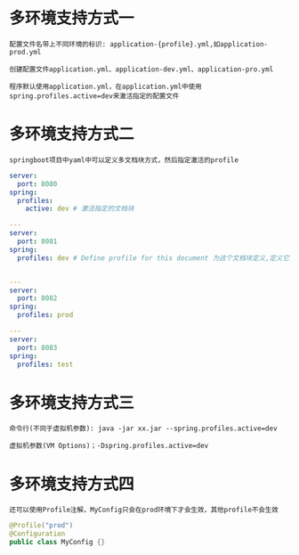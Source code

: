 # 多环境支持方式一

    配置文件名带上不同环境的标识: application-{profile}.yml,如application-prod.yml
    
    创建配置文件application.yml、application-dev.yml、application-pro.yml
    
    程序默认使用application.yml，在application.yml中使用spring.profiles.active=dev来激活指定的配置文件

# 多环境支持方式二

    springboot项目中yaml中可以定义多文档块方式，然后指定激活的profile

~~~yaml
server:
  port: 8080
spring:
  profiles:
    active: dev # 激活指定的文档块

---
server:
  port: 8081
spring:
  profiles: dev # Define profile for this document 为这个文档块定义,定义它属于什么profile


---
server:
  port: 8082
spring:
  profiles: prod

---
server:
  port: 8083
spring:
  profiles: test
~~~

# 多环境支持方式三

    命令行(不同于虚拟机参数): java -jar xx.jar --spring.profiles.active=dev
    
    虚拟机参数(VM Options)；-Dspring.profiles.active=dev

# 多环境支持方式四

    还可以使用Profile注解，MyConfig只会在prod环境下才会生效，其他profile不会生效

```java
@Profile("prod")
@Configuration
public class MyConfig {}
```